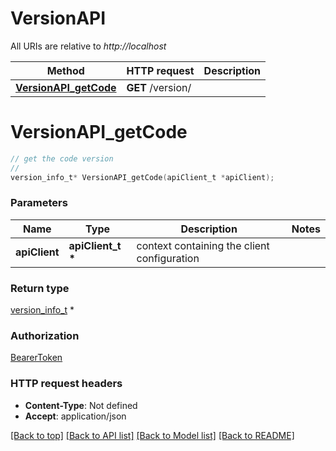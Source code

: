 # VersionAPI

All URIs are relative to *http://localhost*

Method | HTTP request | Description
------------- | ------------- | -------------
[**VersionAPI_getCode**](VersionAPI.md#VersionAPI_getCode) | **GET** /version/ | 


# **VersionAPI_getCode**
```c
// get the code version
//
version_info_t* VersionAPI_getCode(apiClient_t *apiClient);
```

### Parameters
Name | Type | Description  | Notes
------------- | ------------- | ------------- | -------------
**apiClient** | **apiClient_t \*** | context containing the client configuration |

### Return type

[version_info_t](version_info.md) *


### Authorization

[BearerToken](../README.md#BearerToken)

### HTTP request headers

 - **Content-Type**: Not defined
 - **Accept**: application/json

[[Back to top]](#) [[Back to API list]](../README.md#documentation-for-api-endpoints) [[Back to Model list]](../README.md#documentation-for-models) [[Back to README]](../README.md)

